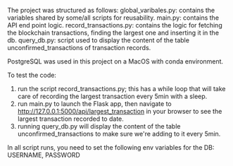 The project was structured as follows:
global_varibales.py: contains the variables shared by some/all scripts for reusability.
main.py: contains the API end point logic.
record_transactions.py: contains the logic for fetching the blockchain transactions, finding the largest one and inserting it in the db.
query_db.py: script used to display the content of the table unconfirmed_transactions of transaction records.

PostgreSQL was used in this project on a MacOS with conda environment.


To test the code:
1. run the script record_transactions.py; this has a while loop that will take care of recording the largest transaction every 5min with a sleep.
2. run main.py to launch the Flask app, then navigate to http://127.0.0.1:5000/api/largest_transaction in your browser to see the largest transaction recorded to date.
3. running query_db.py will display the content of the table unconfirmed_transactions to make sure we're adding to it every 5min.

In all script runs, you need to set the following env variables for the DB: USERNAME, PASSWORD